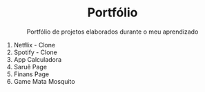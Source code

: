 <h1 align="center">Portfólio</h1>

<p align="center">Portfólio de projetos elaborados durante o meu aprendizado</p>

<ol>
  <li>Netflix - Clone</li>
  <li>Spotify - Clone</li>
  <li>App Calculadora</li>
  <li>Saruê Page</li>
  <li>Finans Page</li>
  <li>Game Mata Mosquito</li>
</ol>  
